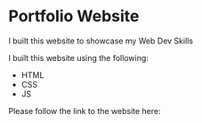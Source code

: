# Portfolio Website

I built this website to showcase my Web Dev Skills

I built this website using the following:

* HTML
* CSS
* JS

Please follow the link to the website here: 

